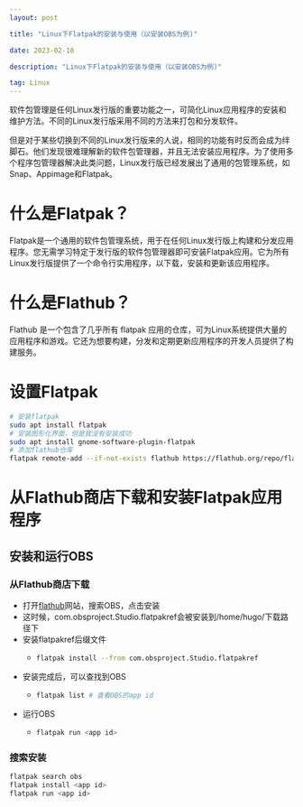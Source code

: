 ```yaml
---
layout: post

title: "Linux下Flatpak的安装与使用（以安装OBS为例)"

date: 2023-02-18

description: "Linux下Flatpak的安装与使用（以安装OBS为例)"

tag: Linux
---
```

软件包管理是任何Linux发行版的重要功能之一，可简化Linux应用程序的安装和维护方法。不同的Linux发行版采用不同的方法来打包和分发软件。

但是对于某些切换到不同的Linux发行版来的人说，相同的功能有时反而会成为绊脚石。他们发现很难理解新的软件包管理器，并且无法安装应用程序。为了使用多个程序包管理器解决此类问题，Linux发行版已经发展出了通用的包管理系统，如Snap、Appimage和Flatpak。

# 什么是Flatpak？

Flatpak是一个通用的软件包管理系统，用于在任何Linux发行版上构建和分发应用程序。您无需学习特定于发行版的软件包管理器即可安装Flatpak应用。它为所有Linux发行版提供了一个命令行实用程序，以下载，安装和更新该应用程序。

# 什么是Flathub？

Flathub 是一个包含了几乎所有 flatpak 应用的仓库，可为Linux系统提供大量的应用程序和游戏。它还为想要构建，分发和定期更新应用程序的开发人员提供了构建服务。

# 设置Flatpak

```bash
# 安装flatpak
sudo apt install flatpak
# 安装图形化界面，但是我没有安装成功
sudo apt install gnome-software-plugin-flatpak
# 添加flathub仓库
flatpak remote-add --if-not-exists flathub https://flathub.org/repo/flathub.flatpakrepo
```

# 从Flathub商店下载和安装Flatpak应用程序

## 安装和运行OBS

### 从Flathub商店下载

* 打开[flathub](https://flathub.org/home)网站，搜索OBS，点击安装
* 这时候，com.obsproject.Studio.flatpakref会被安装到/home/hugo/下载路径下
* 安装flatpakref后缀文件
  * ```bash
    flatpak install --from com.obsproject.Studio.flatpakref
    ```
* 安装完成后，可以查找到OBS
  * ```bash
    flatpak list # 查看OBS的app id
    ```
* 运行OBS
  * ```bash
    flatpak run <app id>
    ```

### 搜索安装

```bash
flatpak search obs
flatpak install <app id>
flatpak run <app id>
```

